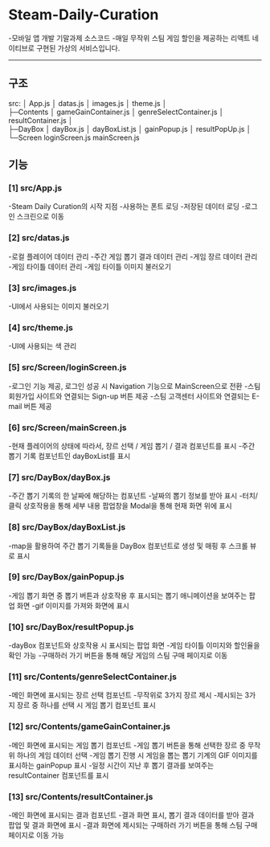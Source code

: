 # Steam-Daily-Curation

-모바일 앱 개발 기말과제 소스코드
-매일 무작위 스팀 게임 할인을 제공하는 리액트 네이티브로 구현된 가상의 서비스입니다.

<hr>

## 구조

src:
│  App.js
│  datas.js
│  images.js
│  theme.js
│  
├─Contents
│      gameGainContainer.js
│      genreSelectContainer.js
│      resultContainer.js
│      
├─DayBox
│      dayBox.js
│      dayBoxList.js
│      gainPopup.js
│      resultPopUp.js
│      
└─Screen
        loginScreen.js
        mainScreen.js

## 기능

### [1] src/App.js

-Steam Daily Curation의 시작 지점
-사용하는 폰트 로딩
-저장된 데이터 로딩
-로그인 스크린으로 이동

### [2] src/datas.js

-로컬 플레이어 데이터 관리
-주간 게임 뽑기 결과 데이터 관리
-게임 장르 데이터 관리
-게임 타이틀 데이터 관리
-게임 타이틀 이미지 불러오기

### [3] src/images.js

-UI에서 사용되는 이미지 불러오기

### [4] src/theme.js

-UI에 사용되는 색 관리

### [5] src/Screen/loginScreen.js

-로그인 기능 제공, 로그인 성공 시 Navigation 기능으로 MainScreen으로 전환
-스팀 회원가입 사이트와 연결되는 Sign-up 버튼 제공
-스팀 고객센터 사이트와 연결되는 E-mail 버튼 제공

### [6] src/Screen/mainScreen.js

-현재 플레이어의 상태에 따라서, 장르 선택 / 게임 뽑기 / 결과 컴포넌트를 표시
-주간 뽑기 기록 컴포넌트인 dayBoxList를 표시

### [7] src/DayBox/dayBox.js

-주간 뽑기 기록의 한 날짜에 해당하는 컴포넌트
-날짜의 뽑기 정보를 받아 표시
-터치/클릭 상호작용을 통해 세부 내용 팝업창을 Modal을 통해 현재 화면 위에 표시

### [8] src/DayBox/dayBoxList.js

-map을 활용하여 주간 뽑기 기록들을 DayBox 컴포넌트로 생성 및 매핑 후 스크롤 뷰로 표시

### [9] src/DayBox/gainPopup.js

-게임 뽑기 화면 중 뽑기 버튼과 상호작용 후 표시되는 뽑기 애니메이션을 보여주는 팝업 화면
-gif 이미지를 가져와 화면에 표시

### [10] src/DayBox/resultPopup.js

-dayBox 컴포넌트와 상호작용 시 표시되는 팝업 화면
-게임 타이틀 이미지와 할인율을 확인 가능
-구매하러 가기 버튼을 통해 해당 게임의 스팀 구매 페이지로 이동

### [11] src/Contents/genreSelectContainer.js

-메인 화면에 표시되는 장르 선택 컴포넌트
-무작위로 3가지 장르 제시
-제시되는 3가지 장르 중 하나를 선택 시 게임 뽑기 컴포넌트 표시

### [12] src/Contents/gameGainContainer.js

-메인 화면에 표시되는 게임 뽑기 컴포넌트
-게임 뽑기 버튼을 통해 선택한 장르 중 무작위 하나의 게임 데이터 선택
-게임 뽑기 진행 시 게임을 뽑는 뽑기 기계의 GIF 이미지를 표시하는 gainPopup 표시
-일정 시간이 지난 후 뽑기 결과를 보여주는 resultContainer 컴포넌트를 표시

### [13] src/Contents/resultContainer.js

-메인 화면에 표시되는 결과 컴포넌트
-결과 화면 표시, 뽑기 결과 데이터를 받아 결과 팝업 및 결과 화면에 표시
-결과 화면에 제시되는 구매하러 가기 버튼을 통해 스팀 구매 페이지로 이동 가능
